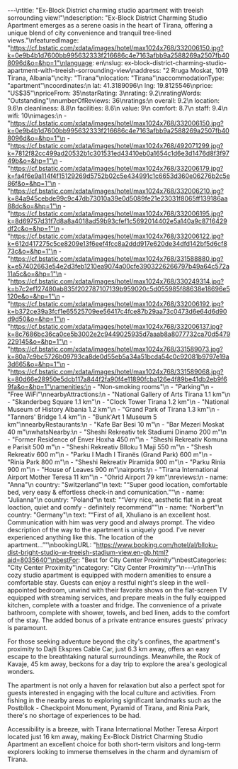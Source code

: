 ---\ntitle: "Ex-Block District charming studio apartment with treeish sorrounding view!"\ndescription: "Ex-Block District Charming Studio Apartment emerges as a serene oasis in the heart of Tirana, offering a unique blend of city convenience and tranquil tree-lined views."\nfeaturedImage: "https://cf.bstatic.com/xdata/images/hotel/max1024x768/332006150.jpg?k=0e9b4b1d7600bb995632333f216686c4e7163afbb9a2588269a2507fb408096d&o=&hp=1"\nlanguage: en\nslug: ex-block-district-charming-studio-apartment-with-treeish-sorrounding-view\naddress: "2 Rruga Moskat, 1019 Tirana, Albania"\ncity: "Tirana"\nlocation: "Tirana"\naccommodationType: "apartment"\ncoordinates:\n  lat: 41.3189096\n  lng: 19.8125546\nprice: "US$35"\npriceFrom: 35\nstarRating: 3\nrating: 9.2\nratingWords: "Outstanding"\nnumberOfReviews: 36\nratings:\n  overall: 9.2\n  location: 9.6\n  cleanliness: 8.8\n  facilities: 8.6\n  value: 9\n  comfort: 8.7\n  staff: 9.4\n  wifi: 10\nimages:\n  - "https://cf.bstatic.com/xdata/images/hotel/max1024x768/332006150.jpg?k=0e9b4b1d7600bb995632333f216686c4e7163afbb9a2588269a2507fb408096d&o=&hp=1"\n  - "https://cf.bstatic.com/xdata/images/hotel/max1024x768/492071299.jpg?k=7812f82cc499ad20532b1c301531ed43410eb0a1654c1d6e3d1476d8f3f9749b&o=&hp=1"\n  - "https://cf.bstatic.com/xdata/images/hotel/max1024x768/332006179.jpg?k=fa4f6e9a114f4f15129269d5752b02c5e434991c1c6653d360e06276b2c5e86f&o=&hp=1"\n  - "https://cf.bstatic.com/xdata/images/hotel/max1024x768/332006210.jpg?k=84a945cebde99c9c47db73010a39e0d5089fe21e23031f8065ff139186aa88dc&o=&hp=1"\n  - "https://cf.bstatic.com/xdata/images/hotel/max1024x768/332006195.jpg?k=8d69757d31f7d8a8a4018ad59b93cfef1c5692014402e5a140a9c8716429df2c&o=&hp=1"\n  - "https://cf.bstatic.com/xdata/images/hotel/max1024x768/332006122.jpg?k=612d417275c5ce8209e13f6eef4fcc8a2ddd917e620de34dfd142bf5d6cf873c&o=&hp=1"\n  - "https://cf.bstatic.com/xdata/images/hotel/max1024x768/331588880.jpg?k=e57402663e54e2d3feb1210ea9074a00cfe3903226266797b49a64c572a11a5c&o=&hp=1"\n  - "https://cf.bstatic.com/xdata/images/hotel/max1024x768/330249314.jpg?k=b7c2ef127480ab835f202787107139b959020c5d055985f88638e18696e5120e&o=&hp=1"\n  - "https://cf.bstatic.com/xdata/images/hotel/max1024x768/332006192.jpg?k=b372ce39a3fcf1e65525709ee56417c4fce87b29aa73c0473d6e64d6d90d9d50&o=&hp=1"\n  - "https://cf.bstatic.com/xdata/images/hotel/max1024x768/332006137.jpg?k=8c7686bc36ca0ce5b3002e2c9449025935d7aaab8a8077732ca70d5479229145&o=&hp=1"\n  - "https://cf.bstatic.com/xdata/images/hotel/max1024x768/331589073.jpg?k=80a7c9bc5726b09793ca8de0d55eb5a34a51bcda54c0c92081b9797e19a3d665&o=&hp=1"\n  - "https://cf.bstatic.com/xdata/images/hotel/max1024x768/331589068.jpg?k=80d66e28950e5dcb117a844f2fa90f4e11890fcba126e4f89be41db2eb9f69fa&o=&hp=1"\namenities:\n  - "Non-smoking rooms"\n  - "Parking"\n  - "Free WiFi"\nnearbyAttractions:\n  - "National Gallery of Arts Tirana 1.1 km"\n  - "Skanderbeg Square 1.1 km"\n  - "Clock Tower Tirana 1.2 km"\n  - "National Museum of History Albania 1.2 km"\n  - "Grand Park of Tirana 1.3 km"\n  - "Tanners' Bridge 1.4 km"\n  - "Bunk'Art 1 Museum 5 km"\nnearbyRestaurants:\n  - "Kafe Bar Besi 10 m"\n  - "Bar Mezeri Moskat 40 m"\nwhatsNearby:\n  - "Sheshi Rekreativ tek Stadiumi Dinamo 200 m"\n  - "Former Residence of Enver Hoxha 450 m"\n  - "Sheshi Rekreativ Komuna e Parisit 500 m"\n  - "Sheshi Rekreativ Blloku 1 Maji 550 m"\n  - "Shesh Rekreativ 600 m"\n  - "Parku I Madh I Tiranës (Grand Park) 600 m"\n  - "Rinia Park 800 m"\n  - "Sheshi Rekreativ Piramida 900 m"\n  - "Parku Rinia 900 m"\n  - "House of Leaves 900 m"\nairports:\n  - "Tirana International Airport Mother Teresa 11 km"\n  - "Ohrid Airport 79 km"\nreviews:\n  - name: "Anna"\n    country: "Switzerland"\n    text: "“Super good location, comfortable bed, very easy & effortless check-in and comunication.”"\n  - name: "Julianna"\n    country: "Poland"\n    text: "“Very nice, aesthetic flat in a great loaction, quiet and comfy - definitely recommend”"\n  - name: "Norbert"\n    country: "Germany"\n    text: "“First of all, Xhuliano is an excellent host. Communication with him was very good and always prompt. The video description of the way to the apartment is uniquely good. I've never experienced anything like this. The location of the apartment...”"\nbookingURL: "https://www.booking.com/hotel/al/blloku-dist-bright-studio-w-treeish-stadium-view.en-gb.html?aid=8035640"\nbestFor: "Best for City Center Proximity"\nbestCategories: "City Center Proximity"\ncategory: "City Center Proximity"\n---\n\nThis cozy studio apartment is equipped with modern amenities to ensure a comfortable stay. Guests can enjoy a restful night's sleep in the well-appointed bedroom, unwind with their favorite shows on the flat-screen TV equipped with streaming services, and prepare meals in the fully equipped kitchen, complete with a toaster and fridge. The convenience of a private bathroom, complete with shower, towels, and bed linen, adds to the comfort of the stay. The added bonus of a private entrance ensures guests' privacy is paramount.

For those seeking adventure beyond the city's confines, the apartment's proximity to Dajti Ekspres Cable Car, just 6.3 km away, offers an easy escape to the breathtaking natural surroundings. Meanwhile, the Rock of Kavaje, 45 km away, beckons for a day trip to explore the area's geological wonders.

The apartment is not only a haven for relaxation but also a perfect spot for guests interested in engaging with the local culture and activities. From fishing in the nearby areas to exploring significant landmarks such as the Postbllok - Checkpoint Monument, Pyramid of Tirana, and Rinia Park, there's no shortage of experiences to be had.

Accessibility is a breeze, with Tirana International Mother Teresa Airport located just 16 km away, making Ex-Block District Charming Studio Apartment an excellent choice for both short-term visitors and long-term explorers looking to immerse themselves in the charm and dynamism of Tirana.